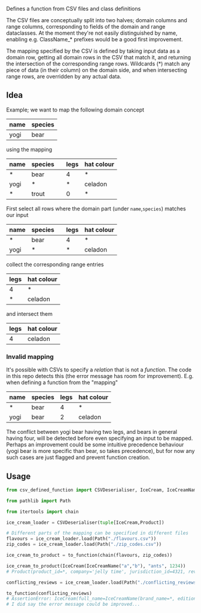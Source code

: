Defines a function from CSV files and class definitions

The CSV files are conceptually split into two halves; domain columns and range columns, corresponding to fields of the domain and range dataclasses. At the moment they're not easily distinguished by name, enabling e.g. ClassName_\* prefixes would be a good first improvement.

The mapping specified by the CSV is defined by taking input data as a domain row, getting all domain rows in the CSV that match it, and returning the intersection of the corresponding range rows. Wildcards (\*) match any piece of data (in their column) on the domain side, and when intersecting range rows, are overridden by any actual data.

## Idea

Example; we want to map the following domain concept

| name | species |
|-|-|
| yogi | bear |

using the mapping

| name | species | | legs | hat colour |
|-|-|-|-|-|
| * | bear | | 4 | * |
| yogi | * | | * | celadon |
| * | trout | | 0 | * |

First select all rows where the domain part (under `name`,`species`) matches our input 

| name | species | | legs | hat colour |
|-|-|-|-|-|
| * | bear | | 4 | * |
| yogi | * | | * | celadon |

collect the corresponding range entries

| legs | hat colour |
|-|-|
| 4 | * |
| * | celadon |

and intersect them

| legs | hat colour |
|-|-|
| 4 | celadon |

### Invalid mapping

It's possible with CSVs to specify a _relation_ that is not a _function_. The code in this repo detects this (the error message has room for improvement). E.g. when defining a function from the "mapping"

| name | species | legs | hat colour |
|-|-|-|-|
| * | bear | 4 | * |
| yogi | bear | 2 | celadon |

The conflict between yogi bear having two legs, and bears in general having four, will be detected before even specifying an input to be mapped. Perhaps an improvement could be some intuitive precedence behaviour (yogi bear is more specific than bear, so takes precedence), but for now any such cases are just flagged and prevent function creation.

## Usage

``` python
from csv_defined_function import CSVDeserialiser, IceCream, IceCreamName, Product, to_function

from pathlib import Path

from itertools import chain

ice_cream_loader = CSVDeserialiser(tuple[IceCream,Product])

# Different parts of the mapping can be specified in different files
flavours = ice_cream_loader.load(Path("./flavours.csv"))
zip_codes = ice_cream_loader.load(Path("./zip_codes.csv"))

ice_cream_to_product = to_function(chain(flavours, zip_codes))

ice_cream_to_product(IceCream(IceCreamName("a","b"), "ants", 1234))
# Product(product_id=*, company='jelly time', jurisdiction_id=4321, reviews='bad')

conflicting_reviews = ice_cream_loader.load(Path("./conflicting_reviews.csv"))

to_function(conflicting_reviews)
# AssertionError: IceCream(full_name=IceCreamName(brand_name=*, edition=*), flavour='vanilla', zip_code=*) and IceCream(full_name=IceCreamName(brand_name='tots', edition=*), flavour='vanilla', zip_code=*) are compatible (overlap) but their respective mappings Product(product_id=*, company=*, jurisdiction_id=*, reviews='good') and Product(product_id=*, company=*, jurisdiction_id=*, reviews='bad') conflict
# I did say the error message could be improved...
```
